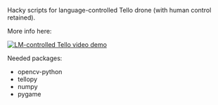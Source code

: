 Hacky scripts for language-controlled Tello drone (with human control retained).

More info here:

[![LM-controlled Tello video demo](https://img.youtube.com/vi/e5EifD25SvY/0.jpg)](https://www.youtube.com/watch?v=e5EifD25SvY)

Needed packages:
* opencv-python
* tellopy
* numpy
* pygame

